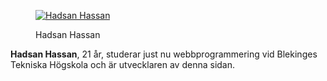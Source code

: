 <!-- byline -->
<div class="author-byline">
<figure class="figure left">
<a href="http://www.student.bth.se/~hahs18/dbwebb-kurser/design/me/redovisa/htdocs/img/me.jpg"><img src="http://www.student.bth.se/~hahs18/dbwebb-kurser/design/me/redovisa/htdocs/img/me.jpg" alt="Hadsan Hassan"/></a>
<figcaption>

<p>Hadsan Hassan</p>

</figcaption>
</figure>

<p><strong>Hadsan Hassan</strong>, 21 år, studerar just nu webbprogrammering vid Blekinges Tekniska Högskola och är utvecklaren av denna sidan.</p>
</div>
